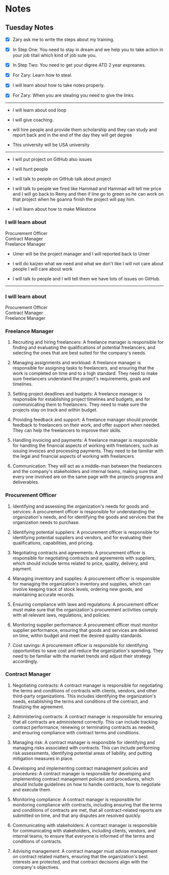 # Notes

## Tuesday Notes 

- [x] Zary ask me to write the steps about my training. 

- [x] In Step One: You need to stay in dream and we help you to take action in your job titail which kind of job sute you. 

- [x] In Step Two: You need to get your digree ATD 2 year expreanes. 

- [x] For Zary: Learn how to steal.

- [x] I will learn about how to take notes properly.

- [x] For Zary: When you are stealing you need to give the links.

---

- I will learn about ood loop

- I will give coaching.

- will hire people and provide them scholarship and they can study and report back and in the end of the day they will get degree

- This university will be USA university

---

- I will put project on GitHub also issues 

- I will hunt people 

- I will talk to people on GitHub talk about project

- I will talk to people we fired like Hammad and Hammad will tell me price and I will go back to Remy and then if line go to green so he can work on that project when he goanna finish the project will pay him.

- I will learn about how to make Milestone

### I will learn about

Procurement Officer<br>
Contract Manager<br>
Freelance Manager<br> 

- Umer will be the project manager and I will reported back to Umer 

- I will do kaizen what we need and what we don't like I will not care about people I will care about work

- I will talk to people and I will tell them we have lots of issues on GitHub.
---


### I will learn about

Procurement Officer<br>
Contract Manager<br>
Freelance Manager<br> 

### Freelance Manager

1. Recruiting and hiring freelancers: A freelance manager is responsible for finding and evaluating the qualifications of potential freelancers, and selecting the ones    that are best suited for the company's needs.

2. Managing assignments and workload: A freelance manager is responsible for assigning tasks to freelancers, and ensuring that the work is completed on time and to a      high standard. They need to make sure freelancers understand the project's requirements, goals and timelines.

3. Setting project deadlines and budgets: A freelance manager is responsible for establishing project timelines and budgets, and for communicating them to freelancers.    They need to make sure the projects stay on track and within budget.

4. Providing feedback and support: A freelance manager should provide feedback to freelancers on their work, and offer support when needed. They can help the              freelancers to improve their skills.

5. Handling invoicing and payments: A freelance manager is responsible for handling the financial aspects of working with freelancers, such as issuing invoices and        processing payments. They need to be familiar with the legal and financial aspects of working with freelancers

6. Communication: They will act as a middle-man between the freelancers and the company's stakeholders and internal teams, making sure that every one involved are on      the same page with the projects progress and deliverables.

### Procurement Officer

1. Identifying and assessing the organization's needs for goods and services: A procurement officer is responsible for understanding the organization's needs, and for    identifying the goods and services that the organization needs to purchase.

2. Identifying potential suppliers: A procurement officer is responsible for identifying potential suppliers and vendors, and for evaluating their qualifications,        capabilities, and pricing.

3. Negotiating contracts and agreements: A procurement officer is responsible for negotiating contracts and agreements with suppliers, which should include terms          related to price, quality, delivery, and payment.

4. Managing inventory and supplies: A procurement officer is responsible for managing the organization's inventory and supplies, which can involve keeping track of        stock levels, ordering new goods, and maintaining accurate records.

5. Ensuring compliance with laws and regulations: A procurement officer must make sure that the organization's procurement activities comply with all relevant laws,      regulations, and policies.

6. Monitoring supplier performance: A procurement officer must monitor supplier performance, ensuring that goods and services are delivered on time, within budget and    meet the desired quality standards.

7. Cost savings: A procurement officer is responsible for identifying opportunities to save cost and reduce the organization's spending. They need to be familiar with    the market trends and adjust their strategy accordingly.

### Contract Manager


1. Negotiating contracts: A contract manager is responsible for negotiating the terms and conditions of contracts with clients, vendors, and other third-party            organizations. This includes identifying the organization's needs, establishing the terms and conditions of the contract, and finalizing the agreement.

2. Administering contracts: A contract manager is responsible for ensuring that all contracts are administered correctly. This can include tracking contract              performance, renewing or terminating contracts as needed, and ensuring compliance with contract terms and conditions.

3. Managing risk: A contract manager is responsible for identifying and managing risks associated with contracts. This can include performing risk assessments,            identifying potential areas of liability, and putting mitigation measures in place.

4. Developing and implementing contract management policies and procedures: A contract manager is responsible for developing and implementing contract management          policies and procedures, which should include guidelines on how to handle contracts, how to negotiate and execute them.

5. Monitoring compliance: A contract manager is responsible for monitoring compliance with contracts, including ensuring that the terms and conditions of contracts are    met, that all contract-related reports are submitted on time, and that any disputes are resolved quickly.

6. Communicating with stakeholders: A contract manager is responsible for communicating with stakeholders, including clients, vendors, and internal teams, to ensure      that everyone is informed of the terms and conditions of contracts.

7. Advising management: A contract manager must advise management on contract related matters, ensuring that the organization's best interests are protected, and that    contract decisions align with the company's objectives.

